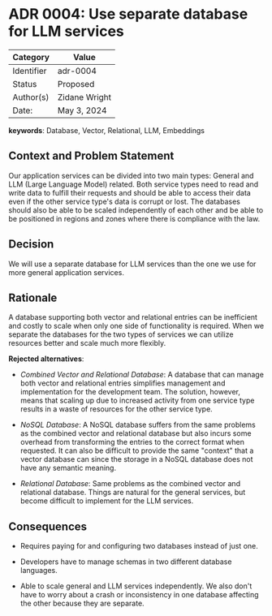 # ADR 0004: Use separate database for LLM services

|Category    | Value    |
|------------|----------|
| Identifier | adr-0004 |
| Status     | Proposed | 
| Author(s)  | Zidane Wright |
| Date:      | May 3, 2024 |

**keywords**: Database, Vector, Relational, LLM, Embeddings 

## Context and Problem Statement
Our application services can be divided into two main types: General and LLM (Large Language Model) related.
Both service types need to read and write data to fulfill their requests and should be able to access their data 
even if the other service type's data is corrupt or lost. The databases should also be able to be scaled 
independently of each other and be able to be positioned in regions and zones where there is compliance with 
the law.

## Decision 
We will use a separate database for LLM services than the one we use for more general application services.

## Rationale 
A database supporting both vector and relational entries can be inefficient and costly to scale when only 
one side of functionality is required. When we separate the databases for the two types of services we can 
utilize resources better and scale much more flexibly. 

**Rejected alternatives**:
- _Combined Vector and Relational Database_: A database that can manage both vector and relational entries 
simplifies management and implementation for the development team. The solution, however, means that 
scaling up due to increased activity from one service type results in a waste of resources for the other 
service type.

- _NoSQL Database_: A NoSQL database suffers from the same problems as the combined vector and relational 
database but also incurs some overhead from transforming the entries to the correct format when requested. 
It can also be difficult to provide the same "context" that a vector database can since the storage in a 
NoSQL database does not have any semantic meaning.

- _Relational Database_: Same problems as the combined vector and relational database. Things are natural 
for the general services, but become difficult to implement for the LLM services. 

## Consequences
- Requires paying for and configuring two databases instead of just one.

- Developers have to manage schemas in two different database languages. 

- Able to scale general and LLM services independently. We also don't have to worry about a crash or 
inconsistency in one database affecting the other because they are separate.

